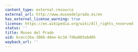 ```yaml
---
content_type: external-resource
external_url: http://www.museodelprado.es/en
has_external_license_warning: true
license: https://en.wikipedia.org/wiki/All_rights_reserved
status: ''
title: Museo del Prado
uid: bcecc26a-3866-48ee-bc34-fd6a003abd05
wayback_url: ''
---
```


